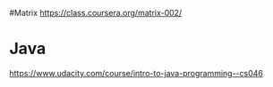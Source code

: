 #Matrix
https://class.coursera.org/matrix-002/

# Java
https://www.udacity.com/course/intro-to-java-programming--cs046

